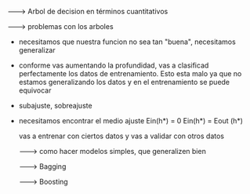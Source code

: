 ---> Arbol de decision en términos cuantitativos

---> problemas con los arboles
* necesitamos que nuestra funcion no sea tan "buena", necesitamos generalizar
* conforme vas aumentando la profundidad, vas a clasificad perfectamente los datos
de entrenamiento. Esto esta malo ya que no estamos generalizando los datos y en el entrenamiento
se puede equivocar
* subajuste, sobreajuste
* necesitamos encontrar el medio ajuste
  Ein(h*) = 0
  Ein(h*) = Eout (h*)

  vas a entrenar con ciertos datos
  y vas a validar con otros datos

  ---> como hacer modelos simples, que generalizen bien
  
  ---> Bagging
  
  ---> Boosting

